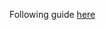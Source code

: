 Following guide [here](https://www.youtube.com/watch?v=vQjiN8Qgs3c&list=RDCMUCW5YeuERMmlnqo4oq8vwUpg&start_radio=1&t=2)
